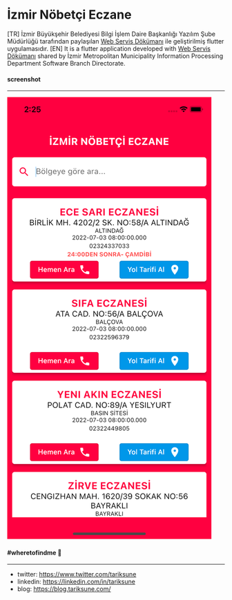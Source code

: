 # İzmir Nöbetçi Eczane

[TR] İzmir Büyükşehir Belediyesi Bilgi İşlem Daire Başkanlığı Yazılım Şube Müdürlüğü tarafından paylaşılan [Web Servis Dökümanı] ile geliştirilmiş flutter uygulamasıdır.
[EN] It is a flutter application developed with [Web Servis Dökümanı] shared by İzmir Metropolitan Municipality Information Processing Department Software Branch Directorate.

#### screenshot
________________
![](https://raw.githubusercontent.com/tariksune/izmirnobetcieczane/master/screenshot.png)
#### #wheretofindme 📍
________________
- twitter: https://www.twitter.com/tariksune
- linkedin: https://linkedin.com/in/tariksune
- blog: https://blog.tariksune.com/

 [Web Servis Dökümanı]: <https://openfiles.izmir.bel.tr/111324/docs/ibbapi-WebServisKullanimDokumani_1.0.pdf>
 [Ngrok]: <https://ngrok.com/>
 [LottieFiles]: <https://lottiefiles.com/>
